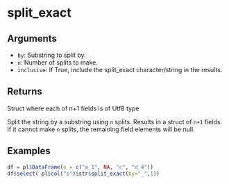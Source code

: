 # split_exact

## Arguments

- `by`: Substring to split by.
- `n`: Number of splits to make.
- `inclusive`: If True, include the split_exact character/string in the results.

## Returns

Struct where each of n+1 fields is of Utf8 type

Split the string by a substring using `n` splits. Results in a struct of `n+1` fields. If it cannot make `n` splits, the remaining field elements will be null.

## Examples

```r
df = pl$DataFrame(s = c("a_1", NA, "c", "d_4"))
df$select( pl$col("s")$str$split_exact(by="_",1))
```